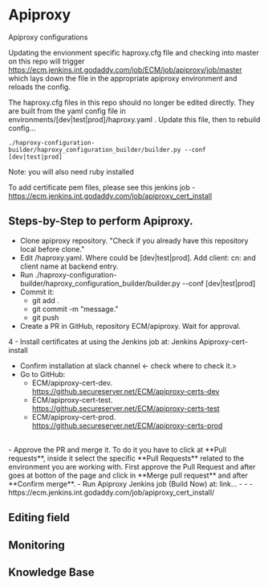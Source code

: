 
# Apiproxy
Apiproxy configurations

Updating the envionment specific haproxy.cfg file and checking into master on this repo will trigger
https://ecm.jenkins.int.godaddy.com/job/ECM/job/apiproxy/job/master
which lays down the file in the appropriate apiproxy environment and reloads the config.

The haproxy.cfg files in this repo should no longer be edited directly.   They are built from the
yaml config file in environments/[dev|test|prod]/haproxy.yaml .   Update this file, then
to rebuild config...
```
./haproxy-configuration-builder/haproxy_configuration_builder/builder.py --conf [dev|test|prod]
```
Note: you will also need ruby installed

To add certificate pem files, please see this jenkins job - https://ecm.jenkins.int.godaddy.com/job/apiproxy_cert_install


## Steps-by-Step to perform Apiproxy.

- Clone apiproxy repository. "Check if you already have this repository local before clone."
- Edit <environment>/haproxy.yaml. Where <environment> could be [dev|test|prod].
    Add client: cn: and client name at backend entry.
- Run ./haproxy-configuration-builder/haproxy_configuration_builder/builder.py --conf [dev|test|prod]
- Commit it:
    - git add .
    - git commit -m "message."
    - git push 
- Create a PR in GitHub, repository ECM/apiproxy. Wait for approval.

4 - Install certificates at using the Jenkins job at: Jenkins Apiproxy-cert-install
- Confirm installation at slack channel <- check where to check it.>
- Go to GitHub:
    - ECM/apiproxy-cert-dev.  https://github.secureserver.net/ECM/apiproxy-certs-dev
    - ECM/apiproxy-cert-test. https://github.secureserver.net/ECM/apiproxy-certs-test
    - ECM/apiproxy-cert-prod. https://github.secureserver.net/ECM/apiproxy-certs-prod
<br/>
- Approve the PR and merge it. To do it you have to click at **Pull requests**, inside it select the specific **Pull Requests** related to the environment you are working with. First approve the Pull Request and after goes at botton of the page and click in **Merge pull request** and after **Confirm merge**.
- Run Apiproxy Jenkins job (Build Now) at: link...
- 
- 
- https://ecm.jenkins.int.godaddy.com/job/apiproxy_cert_install/

## Editing field

## Monitoring


## Knowledge Base





